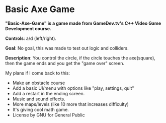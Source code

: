 # Basic Axe Game

**"Basic-Axe-Game" is a game made from GameDev.tv's C++ Video Game Development course.**

**Controls**: a/d (left/right).

**Goal**: No goal, this was made to test out logic and colliders.

**Description**: You control the circle, if the circle touches the axe(square), then the game ends and you get the "game over" screen.

My plans if I come back to this:
- Make an obstacle course
- Add a basic UI/menu with options like "play, settings, quit"
- Add a restart in the ending screen.
- Music and sound effects.
- More maps/levels (like 10 more that increases difficulty)
- It's giving cool math game.
- License by GNU for General Public
